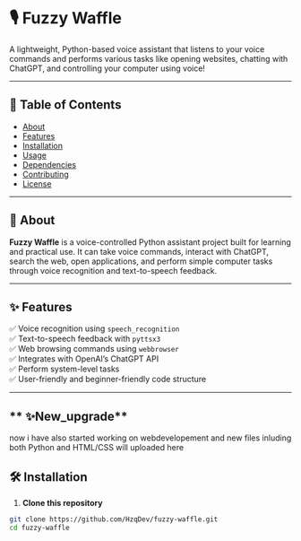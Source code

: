 # 🎙️ Fuzzy Waffle

A lightweight, Python-based voice assistant that listens to your voice commands and performs various tasks like opening websites, chatting with ChatGPT, and controlling your computer using voice!

---

## 📌 Table of Contents

- [About](#about)
- [Features](#features)
- [Installation](#installation)
- [Usage](#usage)
- [Dependencies](#dependencies)
- [Contributing](#contributing)
- [License](#license)

---

## 📖 About

**Fuzzy Waffle** is a voice-controlled Python assistant project built for learning and practical use. It can take voice commands, interact with ChatGPT, search the web, open applications, and perform simple computer tasks through voice recognition and text-to-speech feedback.

---

## ✨ Features

✅ Voice recognition using `speech_recognition`  
✅ Text-to-speech feedback with `pyttsx3`  
✅ Web browsing commands using `webbrowser`  
✅ Integrates with OpenAI’s ChatGPT API  
✅ Perform system-level tasks  
✅ User-friendly and beginner-friendly code structure  

------------------------------------------------------------------------------------------------------------------------------------------------------------------------------
## ** ✨New_upgrade**
now i have also started working on webdevelopement and new files inluding both Python and HTML/CSS will uploaded here


## 🛠️ Installation

1. **Clone this repository**

```bash
git clone https://github.com/HzqDev/fuzzy-waffle.git
cd fuzzy-waffle





